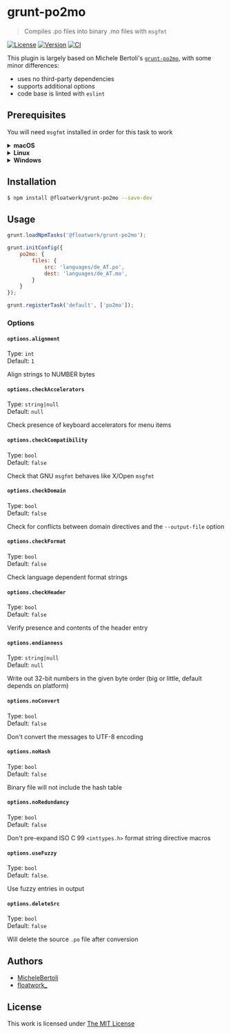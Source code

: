 # grunt-po2mo

> Compiles .po files into binary .mo files with `msgfmt`

[![License](https://img.shields.io/github/license/fltwrk/grunt-po2mo?color=blue&style=for-the-badge)](https://github.com/fltwrk/grunt-po2mo/blob/main/LICENSE)
[![Version](https://img.shields.io/npm/v/@floatwork/grunt-po2mo?style=for-the-badge)](https://www.npmjs.org/package/@floatwork/grunt-po2mo)
[![CI](https://img.shields.io/github/actions/workflow/status/fltwrk/grunt-po2mo/test.yml?style=for-the-badge)](https://github.com/fltwrk/grunt-po2mo/actions)

This plugin is largely based on Michele Bertoli's [`grunt-po2mo`](https://www.npmjs.com/package/grunt-po2mo), with some minor differences:

- uses no third-party dependencies
- supports additional options
- code base is linted with `eslint`

## Prerequisites

You will need `msgfmt` installed in order for this task to work

<details>
<summary><strong>macOS</strong></summary>

```sh
# Homebrew
$ brew install gettext
$ brew link --force gettext

# MacPorts
$ sudo port install gettext
```
</details>

<details>
<summary><strong>Linux</strong></summary>

```sh
# Debian
$ sudo apt-get install gettext

# Fedora
$ dnf install gettext-devel
```
</details>

<details>
<summary><strong>Windows</strong></summary>

```sh
$ scoop bucket add main
$ scoop install main/gettext
```
</details>

## Installation

```sh
$ npm install @floatwork/grunt-po2mo --save-dev
```

## Usage

```js
grunt.loadNpmTasks('@floatwork/grunt-po2mo');

grunt.initConfig({
	po2mo: {
		files: {
			src: 'languages/de_AT.po',
			dest: 'languages/de_AT.mo',
		}
	}
});

grunt.registerTask('default', ['po2mo']);
```

### Options

#### `options.alignment`

Type: `int`  
Default: `1`  

Align strings to NUMBER bytes

#### `options.checkAccelerators`

Type: `string|null`  
Default: `null`  

Check presence of keyboard accelerators for menu items

#### `options.checkCompatibility`

Type: `bool`  
Default: `false`  

Check that GNU `msgfmt` behaves like X/Open `msgfmt`

#### `options.checkDomain`

Type: `bool`  
Default: `false`  

Check for conflicts between domain directives and the `--output-file` option

#### `options.checkFormat`

Type: `bool`  
Default: `false`  

Check language dependent format strings

#### `options.checkHeader`

Type: `bool`  
Default: `false`  

Verify presence and contents of the header entry

#### `options.endianness`

Type: `string|null`  
Default: `null`  

Write out 32-bit numbers in the given byte order (big or little, default depends on platform)

#### `options.noConvert`

Type: `bool`  
Default: `false`  

Don't convert the messages to UTF-8 encoding

#### `options.noHash`

Type: `bool`  
Default: `false`  

Binary file will not include the hash table 

#### `options.noRedundancy`

Type: `bool`  
Default: `false`  

Don't pre-expand ISO C 99 `<inttypes.h>` format string directive macros

#### `options.useFuzzy`

Type: `bool`  
Default: `false`.  

Use fuzzy entries in output

#### `options.deleteSrc`

Type: `bool`  
Default: `false`  

Will delete the source `.po` file after conversion

## Authors

- [MicheleBertoli](https://github.com/MicheleBertoli/)
- [floatwork_](https://github.com/fltwrk/)

## License

This work is licensed under [The MIT License](LICENSE)
